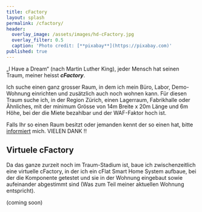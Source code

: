 ```yaml
---
title: cFactory
layout: splash
permalink: /cfactory/
header:
  overlay_image: /assets/images/hd-cFactory.jpg
  overlay_filter: 0.5
  caption: 'Photo credit: [**pixabay**](https://pixabay.com)'
published: true
---
```

<p></p>


„I Have a Dream“ (nach Martin Luther King), jeder Mensch hat seinen Traum, meiner heisst ***cFactory***. 

Ich suche einen ganz grosser Raum, in dem ich mein Büro, Labor, Demo-Wohnung einrichten und zusätzlich auch noch wohnen kann. Für diesen Traum suche ich, in der Region Zürich, einen Lagerraum, Fabrikhalle oder Ähnliches, mit der minimum Grösse von 14m Breite x 20m Länge und 6m Höhe, bei der die Miete bezahlbar und der WAF-Faktor hoch ist.

Falls Ihr so einen Raum besitzt oder jemanden kennt der so einen hat, bitte [informiert](/contact) mich. VIELEN DANK !!

## Virtuele cFactory

Da das ganze zurzeit noch im Traum-Stadium ist, baue ich zwischenzeitlich eine virtuelle cFactory, in der ich ein cFlat Smart Home System aufbaue, bei der die Komponente getestet und sie in der Wohnung eingebaut sowie aufeinander abgestimmt sind (Was zum Teil meiner aktuellen Wohnung entspricht).  

(coming soon)
